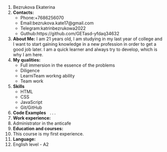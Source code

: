 <ol>
  <li>Bezrukova Ekaterina</li>
  <li><b>Contacts:</b>
  <ul>
    <li><span>Phone:+7686256070
    <li><span>Email:</span>bezrukova.kate17@gmail.com</li>
      <li><span>Telegram:</span>katrinbezrukowa2022</li>
      <li><span>Guthub:</span>https://github.com/GETasd-yfdaq34632</li>
      </ul></li>
    <li> <b>About Me:</b>
      <span>I am 21 years old, I am studying in my last year of college and I want to start gaining knowledge in a new profession in order to get a good job later. I am a quick learner and always try to develop, which is why I am here.</span>
    </li>
    <li> <b>My qualities:</b>
      <ul>
    <li>Full immersion in the essence of the problems</li>
    <li>Diligence</li>
    <li>LearniTeam workng ability</li>
    <li>Team work</li>
    </ul></li>
  <li> <b>Skills</b>
    <ul>
      <li>HTML</li>
      <li>CSS</li>
      <li>JavaScript</li>
      <li>Git/GitHub</li>
    </ul></li>
    <li> <b>Code Examples</b>
      <code> ...</code>
    </li>
    <li> <b>Work experience:</b>
    <li>Administrator in the anticafe</li>
    </li>
  <li> <b>Education and courses:</b>
  <li>This course is my first experience.</li>
  </li>
  <li> <b>Language:</b>
  <li>English level - A2</li>
  </li>
    <br>
    


